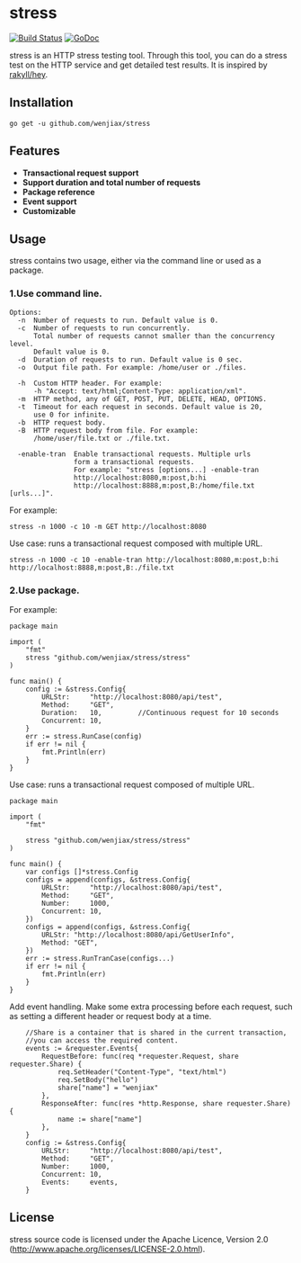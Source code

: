 # stress

[![Build Status](https://travis-ci.org/wenjiax/stress.svg?branch=master)](https://travis-ci.org/wenjiax/stress)
[![GoDoc](https://godoc.org/github.com/wenjiax/stress?status.svg)](http://godoc.org/github.com/wenjiax/stress)

stress is an HTTP stress testing tool. Through this tool, you can do a stress test on the HTTP service and get detailed test results. It is inspired by [rakyll/hey](https://github.com/rakyll/hey).

## Installation

    go get -u github.com/wenjiax/stress

## Features

* **Transactional request support**
* **Support duration and total number of requests**
* **Package reference**
* **Event support**
* **Customizable**
 
## Usage

stress contains two usage, either via the command line or used as a package.

### 1.Use command line.

```
Options:
  -n  Number of requests to run. Default value is 0.
  -c  Number of requests to run concurrently. 
      Total number of requests cannot smaller than the concurrency level. 
      Default value is 0.
  -d  Duration of requests to run. Default value is 0 sec.
  -o  Output file path. For example: /home/user or ./files.
  
  -h  Custom HTTP header. For example: 
      -h "Accept: text/html;Content-Type: application/xml".
  -m  HTTP method, any of GET, POST, PUT, DELETE, HEAD, OPTIONS.
  -t  Timeout for each request in seconds. Default value is 20, 
      use 0 for infinite.
  -b  HTTP request body.
  -B  HTTP request body from file. For example:
      /home/user/file.txt or ./file.txt.
  
  -enable-tran  Enable transactional requests. Multiple urls 
                form a transactional requests. 
                For example: "stress [options...] -enable-tran 
                http://localhost:8080,m:post,b:hi 
                http://localhost:8888,m:post,B:/home/file.txt [urls...]".
```

For example:

```
stress -n 1000 -c 10 -m GET http://localhost:8080
```

Use case: runs a transactional request composed with multiple URL. 

```
stress -n 1000 -c 10 -enable-tran http://localhost:8080,m:post,b:hi http://localhost:8888,m:post,B:./file.txt
```

 ### 2.Use package.

For example:

```
package main

import (
	"fmt"
	stress "github.com/wenjiax/stress/stress"
)

func main() {
	config := &stress.Config{
		URLStr:     "http://localhost:8080/api/test",
		Method:     "GET",
		Duration:   10,         //Continuous request for 10 seconds
		Concurrent: 10,
	}
	err := stress.RunCase(config)
	if err != nil {
		fmt.Println(err)
	}
}
```

Use case: runs a transactional request composed of multiple URL.

```
package main

import (
	"fmt"

	stress "github.com/wenjiax/stress/stress"
)

func main() {
	var configs []*stress.Config
	configs = append(configs, &stress.Config{
		URLStr:     "http://localhost:8080/api/test",
		Method:     "GET",
		Number:     1000,
		Concurrent: 10,
	})
	configs = append(configs, &stress.Config{
		URLStr: "http://localhost:8080/api/GetUserInfo",
		Method: "GET",
	})
	err := stress.RunTranCase(configs...)
	if err != nil {
		fmt.Println(err)
	}
}
```
Add event handling. Make some extra processing before each request, such as setting a different header or request body at a time.
```
    //Share is a container that is shared in the current transaction,
    //you can access the required content.
	events := &requester.Events{
		RequestBefore: func(req *requester.Request, share requester.Share) {
			req.SetHeader("Content-Type", "text/html")
			req.SetBody("hello")
			share["name"] = "wenjiax"
		},
		ResponseAfter: func(res *http.Response, share requester.Share) {
			name := share["name"]
		},
	}
	config := &stress.Config{
		URLStr:     "http://localhost:8080/api/test",
		Method:     "GET",
		Number:     1000,
		Concurrent: 10,
		Events:     events,
	}
```

## License

stress source code is licensed under the Apache Licence, Version 2.0 (http://www.apache.org/licenses/LICENSE-2.0.html).

